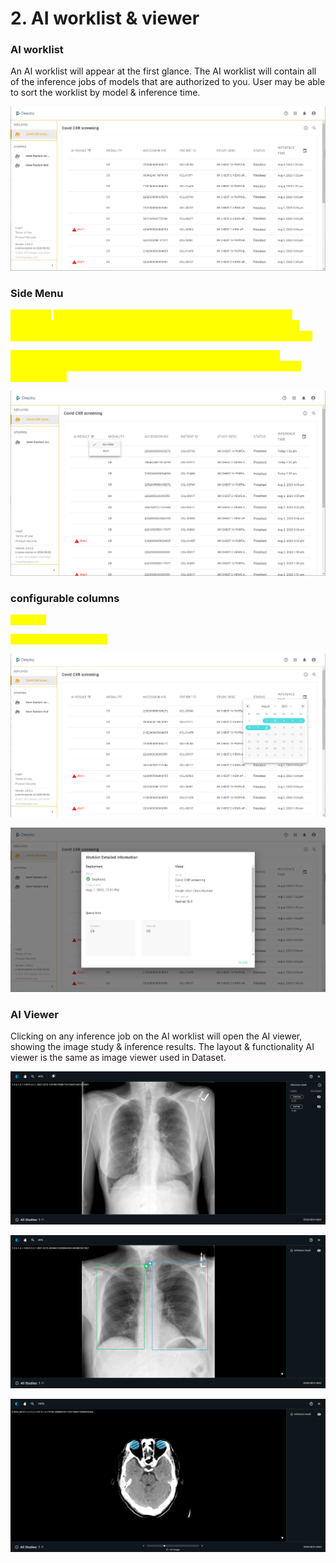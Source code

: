 # 2. AI worklist & viewer

### AI worklist

An AI worklist will appear at the first glance. The AI worklist will contain all of the inference jobs of models that are authorized to you. User may be able to sort the worklist by model & inference time.



![Deeploy AI worklist overview](.gitbook/assets/Deeploy-con-2-0-1.png)

### Side Menu <a href="#side-menu" id="side-menu"></a>

<mark style="color:yellow;">**Deployed**</mark> <mark style="color:yellow;"></mark><mark style="color:yellow;">: A complete list of the image studies processed by model deployments that are authorized to you, shown from newest to oldest. Users can filter the worklist by selecting models by clicking on "</mark><mark style="color:yellow;">**MODEL**</mark><mark style="color:yellow;">".</mark>

<mark style="color:yellow;">**Stopped**</mark><mark style="color:yellow;">: You can view the detials of model deployments that are authorized to you. please conatct system admin for model deployment authorization.</mark>

![user can filter the worklist by different authorized modesl](.gitbook/assets/Deeploy-con-2-0-0.png)

### configurable columns

<mark style="color:yellow;">**AI result**</mark>

<mark style="color:yellow;">**filter by inference time**</mark>



![filter inference jobs by setting time interval](.gitbook/assets/Deeploy-con-2-0-2.png)

![search patient/accession number by keywords](.gitbook/assets/Deeploy-con-2-0-3.png)

### AI Viewer

Clicking on any inference job on the AI worklist will open the AI viewer, showing the image study & inference results. The layout & functionality AI viewer is the same as image viewer used in Dataset.

![AI viewer: Image Classification](.gitbook/assets/con-5-1-5.png)

![AI viewer: Object Detection](.gitbook/assets/con-5-1-6.png)

![AI viewer: Object Segmentation](.gitbook/assets/con-5-1-7.png)
